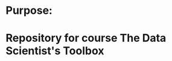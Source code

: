 Purpose: 
======== 
Repository for course The Data Scientist's Toolbox 
==================================================
